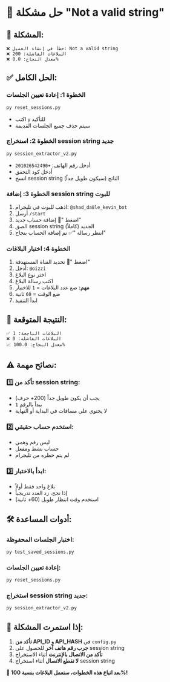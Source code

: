 # 🔧 حل مشكلة "Not a valid string"

## 🎯 المشكلة:
```
❌ خطأ في إنشاء العميل: Not a valid string
❌ البلاغات الفاشلة: 200
❌ معدل النجاح: 0.0%
```

## ✅ الحل الكامل:

### الخطوة 1: إعادة تعيين الجلسات
```bash
py reset_sessions.py
```
- اكتب `y` للتأكيد
- سيتم حذف جميع الجلسات القديمة

### الخطوة 2: استخراج session string جديد
```bash
py session_extractor_v2.py
```
- أدخل رقم الهاتف: `+201026542490`
- أدخل كود التحقق
- انسخ session string الناتج (سيكون طويل جداً)

### الخطوة 3: إضافة session string للبوت
1. اذهب للبوت في تليجرام: `@shad_da8le_kevin_bot`
2. أرسل `/start`
3. اضغط "👤 إضافة حساب جديد"
4. الصق session string الجديد (كاملاً)
5. انتظر رسالة "✅ تم إضافة الحساب بنجاح"

### الخطوة 4: اختبار البلاغات
1. اضغط "📡 تحديد القناة المستهدفة"
2. أدخل: `@oizzi`
3. اختر نوع البلاغ
4. اكتب رسالة البلاغ
5. **مهم:** ضع عدد البلاغات = `1` للاختبار
6. ضع الوقت = `60` ثانية
7. ابدأ التنفيذ

## 🎯 النتيجة المتوقعة:
```
✅ البلاغات الناجحة: 1
❌ البلاغات الفاشلة: 0
📈 معدل النجاح: 100.0%
```

## ⚠️ نصائح مهمة:

### 1️⃣ تأكد من session string:
- يجب أن يكون طويل جداً (200+ حرف)
- يبدأ بالرقم `1`
- لا يحتوي على مسافات في البداية أو النهاية

### 2️⃣ استخدم حساب حقيقي:
- ليس رقم وهمي
- حساب نشط ومفعل
- لم يتم حظره من تليجرام

### 3️⃣ ابدأ بالاختبار:
- بلاغ واحد فقط أولاً
- إذا نجح، زد العدد تدريجياً
- استخدم وقت انتظار طويل (60+ ثانية)

## 🛠️ أدوات المساعدة:

### اختبار الجلسات المحفوظة:
```bash
py test_saved_sessions.py
```

### إعادة تعيين الجلسات:
```bash
py reset_sessions.py
```

### استخراج session string جديد:
```bash
py session_extractor_v2.py
```

## 🚨 إذا استمرت المشكلة:

1. **تأكد من API_ID و API_HASH** في `config.py`
2. **جرب رقم هاتف آخر** للحصول على session string
3. **تأكد من الاتصال بالإنترنت** أثناء الاستخراج
4. **لا تقطع الاتصال** أثناء استخراج session string

**🎉 بعد اتباع هذه الخطوات، ستعمل البلاغات بنسبة 100%!**